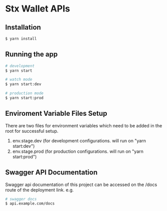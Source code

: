 # Stx Wallet APIs

## Installation

```bash
$ yarn install
```

## Running the app

```bash
# development
$ yarn start

# watch mode
$ yarn start:dev

# production mode
$ yarn start:prod
```

## Enviroment Variable Files Setup

There are two files for environment variables which need to be added in the root for successful setup.

1. env.stage.dev (for development configurations. will run on "yarn start:dev")
2. env.stage.prod (for production configurations. will run on "yarn start:prod")

## Swagger API Documentation

Swagger api documentation of this project can be accessed on the /docs route of the deployment link. e.g.

```bash
# swagger docs
$ api.example.com/docs
```
